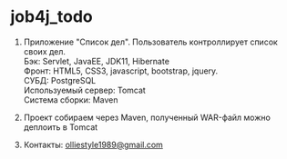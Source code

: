 # job4j_todo

1. Приложение "Список дел". Пользователь контроллирует список своих дел.<br />
Бэк: Servlet, JavaEE, JDK11, Hibernate<br />
Фронт: HTML5, CSS3, javascript, bootstrap, jquery.<br />
СУБД: PostgreSQL<br />
Используемый сервер: Tomcat<br />
Система сборки: Maven<br />

2. Проект собираем через Maven, полученный WAR-файл можно деплоить в Tomcat

3. Контакты: olliestyle1989@gmail.com